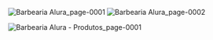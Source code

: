 ![Barbearia Alura_page-0001](https://user-images.githubusercontent.com/69660117/162642619-d6f97c88-1b6f-40a4-a10e-41c10763af02.jpg)
![Barbearia Alura_page-0002](https://user-images.githubusercontent.com/69660117/162642623-38099e5d-07ab-4b37-941d-f716ac7895c3.jpg)

![Barbearia Alura - Produtos_page-0001](https://user-images.githubusercontent.com/69660117/162642625-e55cffd9-b867-4624-8c7e-5a83d634f083.jpg)

